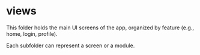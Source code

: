 # views

This folder holds the main UI screens of the app, organized by feature (e.g., home, login, profile).

Each subfolder can represent a screen or a module.

